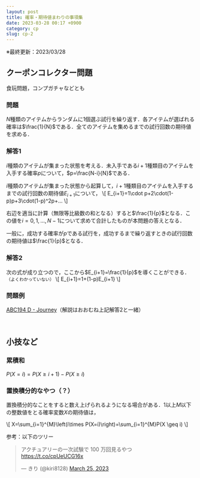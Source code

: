 ```yaml
---
layout: post
title: 確率・期待値まわりの事項集
date: 2023-03-28 00:17 +0900
category: cp
slug: cp-2
---
```


※最終更新：2023/03/28

## クーポンコレクター問題

食玩問題，コンプガチャなどとも

### 問題
$N$種類のアイテムからランダムに1個選ぶ試行を繰り返す．各アイテムが選ばれる確率は$\frac{1}{N}$である．全てのアイテムを集めるまでの試行回数の期待値を求める．

### 解答1
$i$種類のアイテムが集まった状態を考える．未入手である$i+1$種類目のアイテムを入手する確率$p$について，$p=\frac{N-i}{N}$である．

$i$種類のアイテムが集まった状態から起算して，$i+1$種類目のアイテムを入手するまでの試行回数の期待値$E_{i+1}$について，
\\[
    E_{i+1}=1\cdot p+2\cdot(1-p)p+3\cdot(1-p)^2p+...
\\]

右辺を適当に計算（無限等比級数の和となる）すると$\frac{1}{p}$となる．この値を$i=0,1,...,N-1$について求めて合計したものが本問題の答えとなる．

一般に，成功する確率が$p$である試行を，成功するまで繰り返すときの試行回数の期待値は$\frac{1}{p}$となる．

### 解答2
次の式が成り立つので，ここから$E_{i+1}=\frac{1}{p}$を導くことができる．<small>（よくわかっていない）</small>
\\[
    E_{i+1}=1+(1-p)E_{i+1}
\\]

### 問題例

[ABC194 D - Journey](https://atcoder.jp/contests/abc194/tasks/abc194_d)（解説はおおむね上記解答2と一緒）

<br>

## 小技など

### 累積和
$P(X=i)=P(X\geq i+1)-P(X\geq i)$

### 置換積分的なやつ（？）
置換積分的なことをすると数え上げられるようになる場合がある．$1$以上$M$以下の整数値をとる確率変数$X$の期待値は，

\\[
    X=\sum_{i=1}^{M}\left(i\times P(X=i)\right)=\sum_{i=1}^{M}P(X \geq i)
\\]

参考：以下のツリー
<blockquote class="twitter-tweet"><p lang="ja" dir="ltr">アクチュアリーの一次試験で 100 万回見るやつ <a href="https://t.co/cpUeUCG16x">https://t.co/cpUeUCG16x</a></p>&mdash; きり (@kiri8128) <a href="https://twitter.com/kiri8128/status/1639635292931096577?ref_src=twsrc%5Etfw">March 25, 2023</a></blockquote> <script async src="https://platform.twitter.com/widgets.js" charset="utf-8"></script>


